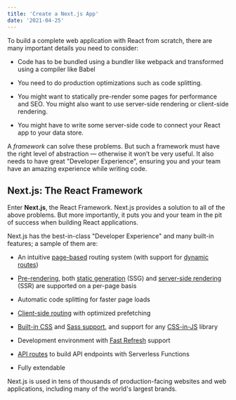 ```yaml
---
title: 'Create a Next.js App'
date: '2021-04-25'
---
```


To build a complete web application with React from scratch, there are many important details you need to consider:

- Code has to be bundled using a bundler like webpack and transformed using a compiler like Babel

- You need to do production optimizations such as code splitting.

- You might want to statically pre-render some pages for performance and SEO. You might also want to use server-side rendering or client-side rendering.

- You might have to write some server-side code to connect your React app to your data store.

A _framework_ can solve these problems. But such a framework must have the right level of abstraction — otherwise it won’t be very useful. It also needs to have great "Developer Experience", ensuring you and your team have an amazing experience while writing code.

## Next.js: The React Framework

Enter **Next.js**, the React Framework. Next.js provides a solution to all of the above problems. But more importantly, it puts you and your team in the pit of success when building React applications.

Next.js has the best-in-class "Developer Experience" and many built-in features; a sample of them are:

- An intuitive [page-based](https://nextjs.org/docs/basic-features/pages) routing system (with support for [dynamic routes](https://nextjs.org/docs/routing/dynamic-routes))

- [Pre-rendering](https://nextjs.org/docs/basic-features/pages#pre-rendering), both [static generation](https://nextjs.org/docs/basic-features/pages#static-generation-recommended) (SSG) and [server-side rendering](https://nextjs.org/docs/basic-features/pages#server-side-rendering) (SSR) are supported on a per-page basis

- Automatic code splitting for faster page loads

- [Client-side routing](https://nextjs.org/docs/routing/introduction#linking-between-pages) with optimized prefetching

- [Built-in CSS](https://nextjs.org/docs/basic-features/built-in-css-support) and [Sass support](https://nextjs.org/docs/basic-features/built-in-css-support#sass-support), and support for any [CSS-in-JS](https://nextjs.org/docs/basic-features/built-in-css-support#css-in-js) library

- Development environment with [Fast Refresh](https://nextjs.org/docs/basic-features/fast-refresh) support

- [API routes](https://nextjs.org/docs/api-routes/introduction) to build API endpoints with Serverless Functions

- Fully extendable

Next.js is used in tens of thousands of production-facing websites and web applications, including many of the world's largest brands.
